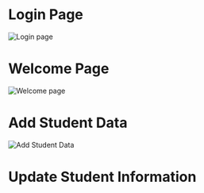 
# Login Page
![Login page](https://user-images.githubusercontent.com/69071665/95646303-bc208080-0ae4-11eb-84cb-d733b556ca29.png)

# Welcome Page
![Welcome page](https://user-images.githubusercontent.com/69071665/95646347-1faaae00-0ae5-11eb-8709-4c529be5fec0.png)

# Add Student Data
![Add Student Data](https://user-images.githubusercontent.com/69071665/95646373-639db300-0ae5-11eb-8ee6-700b361309ae.png)

# Update Student Information

